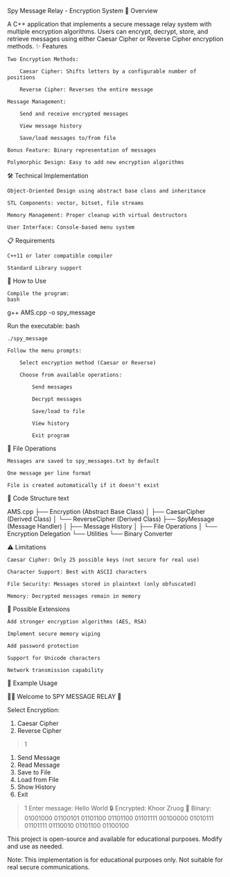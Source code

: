 Spy Message Relay - Encryption System
📌 Overview

A C++ application that implements a secure message relay system with multiple encryption algorithms. Users can encrypt, decrypt, store, and retrieve messages using either Caesar Cipher or Reverse Cipher encryption methods.
✨ Features

    Two Encryption Methods:

        Caesar Cipher: Shifts letters by a configurable number of positions

        Reverse Cipher: Reverses the entire message

    Message Management:

        Send and receive encrypted messages

        View message history

        Save/load messages to/from file

    Bonus Feature: Binary representation of messages

    Polymorphic Design: Easy to add new encryption algorithms

🛠️ Technical Implementation

    Object-Oriented Design using abstract base class and inheritance

    STL Components: vector, bitset, file streams

    Memory Management: Proper cleanup with virtual destructors

    User Interface: Console-based menu system

📋 Requirements

    C++11 or later compatible compiler

    Standard Library support

🚀 How to Use

    Compile the program:
    bash

g++ AMS.cpp -o spy_message

Run the executable:
bash

    ./spy_message

    Follow the menu prompts:

        Select encryption method (Caesar or Reverse)

        Choose from available operations:

            Send messages

            Decrypt messages

            Save/load to file

            View history

            Exit program

📂 File Operations

    Messages are saved to spy_messages.txt by default

    One message per line format

    File is created automatically if it doesn't exist

🧠 Code Structure
text

AMS.cpp
├── Encryption (Abstract Base Class)
│   ├── CaesarCipher (Derived Class)
│   └── ReverseCipher (Derived Class)
├── SpyMessage (Message Handler)
│   ├── Message History
│   ├── File Operations
│   └── Encryption Delegation
└── Utilities
    └── Binary Converter

⚠️ Limitations

    Caesar Cipher: Only 25 possible keys (not secure for real use)

    Character Support: Best with ASCII characters

    File Security: Messages stored in plaintext (only obfuscated)

    Memory: Decrypted messages remain in memory

🔮 Possible Extensions

    Add stronger encryption algorithms (AES, RSA)

    Implement secure memory wiping

    Add password protection

    Support for Unicode characters

    Network transmission capability

📝 Example Usage

🕵️‍♂️ Welcome to SPY MESSAGE RELAY 🔐

Select Encryption:
1. Caesar Cipher
2. Reverse Cipher
> 1

1. Send Message
2. Read Message
3. Save to File
4. Load from File
5. Show History
6. Exit
> 1
Enter message: Hello World
🔒 Encrypted: Khoor Zruog
🔢 Binary: 01001000 01100101 01101100 01101100 01101111 00100000 01010111 01101111 01110010 01101100 01100100 


This project is open-source and available for educational purposes. Modify and use as needed.

Note: This implementation is for educational purposes only. Not suitable for real secure communications.

